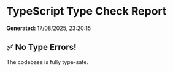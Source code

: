 # TypeScript Type Check Report

**Generated:** 17/08/2025, 23:20:15

## ✅ No Type Errors!

The codebase is fully type-safe.

